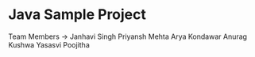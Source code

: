 # Java Sample Project
Team Members -> 
Janhavi Singh
Priyansh Mehta
Arya Kondawar
Anurag Kushwa
Yasasvi
Poojitha
